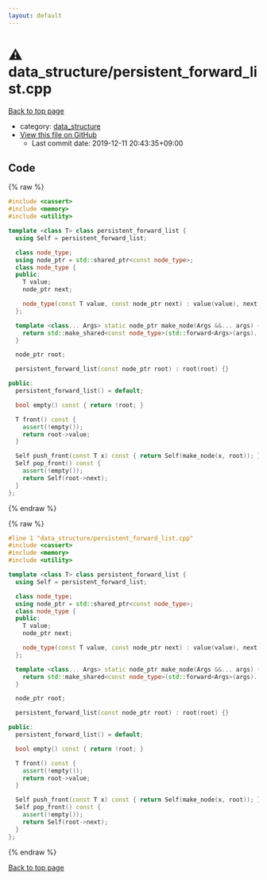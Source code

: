 ```yaml
---
layout: default
---
```


<!-- mathjax config similar to math.stackexchange -->
<script type="text/javascript" async
  src="https://cdnjs.cloudflare.com/ajax/libs/mathjax/2.7.5/MathJax.js?config=TeX-MML-AM_CHTML">
</script>
<script type="text/x-mathjax-config">
  MathJax.Hub.Config({
    TeX: { equationNumbers: { autoNumber: "AMS" }},
    tex2jax: {
      inlineMath: [ ['$','$'] ],
      processEscapes: true
    },
    "HTML-CSS": { matchFontHeight: false },
    displayAlign: "left",
    displayIndent: "2em"
  });
</script>

<script type="text/javascript" src="https://cdnjs.cloudflare.com/ajax/libs/jquery/3.4.1/jquery.min.js"></script>
<script src="https://cdn.jsdelivr.net/npm/jquery-balloon-js@1.1.2/jquery.balloon.min.js" integrity="sha256-ZEYs9VrgAeNuPvs15E39OsyOJaIkXEEt10fzxJ20+2I=" crossorigin="anonymous"></script>
<script type="text/javascript" src="../../assets/js/copy-button.js"></script>
<link rel="stylesheet" href="../../assets/css/copy-button.css" />


# :warning: data_structure/persistent_forward_list.cpp

<a href="../../index.html">Back to top page</a>

* category: <a href="../../index.html#c8f6850ec2ec3fb32f203c1f4e3c2fd2">data_structure</a>
* <a href="{{ site.github.repository_url }}/blob/master/data_structure/persistent_forward_list.cpp">View this file on GitHub</a>
    - Last commit date: 2019-12-11 20:43:35+09:00




## Code

<a id="unbundled"></a>
{% raw %}
```cpp
#include <cassert>
#include <memory>
#include <utility>

template <class T> class persistent_forward_list {
  using Self = persistent_forward_list;

  class node_type;
  using node_ptr = std::shared_ptr<const node_type>;
  class node_type {
  public:
    T value;
    node_ptr next;

    node_type(const T value, const node_ptr next) : value(value), next(next) {}
  };

  template <class... Args> static node_ptr make_node(Args &&... args) {
    return std::make_shared<const node_type>(std::forward<Args>(args)...);
  }

  node_ptr root;

  persistent_forward_list(const node_ptr root) : root(root) {}

public:
  persistent_forward_list() = default;

  bool empty() const { return !root; }

  T front() const {
    assert(!empty());
    return root->value;
  }

  Self push_front(const T x) const { return Self(make_node(x, root)); }
  Self pop_front() const {
    assert(!empty());
    return Self(root->next);
  }
};
```
{% endraw %}

<a id="bundled"></a>
{% raw %}
```cpp
#line 1 "data_structure/persistent_forward_list.cpp"
#include <cassert>
#include <memory>
#include <utility>

template <class T> class persistent_forward_list {
  using Self = persistent_forward_list;

  class node_type;
  using node_ptr = std::shared_ptr<const node_type>;
  class node_type {
  public:
    T value;
    node_ptr next;

    node_type(const T value, const node_ptr next) : value(value), next(next) {}
  };

  template <class... Args> static node_ptr make_node(Args &&... args) {
    return std::make_shared<const node_type>(std::forward<Args>(args)...);
  }

  node_ptr root;

  persistent_forward_list(const node_ptr root) : root(root) {}

public:
  persistent_forward_list() = default;

  bool empty() const { return !root; }

  T front() const {
    assert(!empty());
    return root->value;
  }

  Self push_front(const T x) const { return Self(make_node(x, root)); }
  Self pop_front() const {
    assert(!empty());
    return Self(root->next);
  }
};

```
{% endraw %}

<a href="../../index.html">Back to top page</a>

